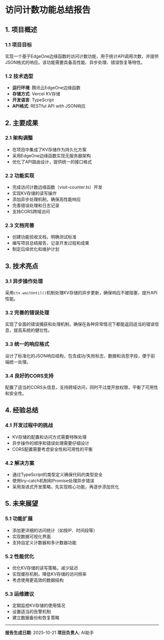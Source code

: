 # 访问计数功能总结报告

## 1. 项目概述

### 1.1 项目目标
实现一个基于EdgeOne边缘函数的访问计数功能，用于统计API调用次数，并提供JSON格式的响应。该功能需要具备高性能、异步处理、错误恢复等特性。

### 1.2 技术选型
- **运行环境**: 腾讯云EdgeOne边缘函数
- **存储方式**: Vercel KV存储
- **开发语言**: TypeScript
- **API格式**: RESTful API with JSON响应

## 2. 主要成果

### 2.1 架构调整
- 在项目中集成了KV存储作为持久化方案
- 采用EdgeOne边缘函数实现无服务器架构
- 优化了API路由设计，提供统一的接口格式

### 2.2 功能实现
- 完成访问计数边缘函数（visit-counter.ts）开发
- 实现KV存储的读写操作
- 添加异步处理机制，确保高性能响应
- 完善错误处理和日志记录
- 支持CORS跨域访问

### 2.3 文档完善
- 创建功能验收文档，明确测试标准
- 编写项目总结报告，记录开发过程和成果
- 制定后续优化和维护计划

## 3. 技术亮点

### 3.1 异步操作处理
采用`ctx.waitUntil()`机制处理KV存储的异步更新，确保响应不被阻塞，提升API性能。

### 3.2 完善的错误处理
实现了全面的错误捕获和处理机制，确保在各种异常情况下都能返回适当的错误信息，提高系统的健壮性。

### 3.3 统一的响应格式
设计了标准化的JSON响应结构，包含成功/失败标志、数据和消息字段，便于前端统一处理。

### 3.4 良好的CORS支持
配置了适当的CORS头信息，支持跨域访问，同时不过度开放权限，平衡了可用性和安全性。

## 4. 经验总结

### 4.1 开发过程中的挑战
- KV存储的配置和访问方式需要特殊处理
- 异步操作的顺序和错误处理需要仔细设计
- CORS配置需要考虑安全性和可用性的平衡

### 4.2 解决方案
- 通过TypeScript的类型定义确保代码的类型安全
- 使用try-catch机制和Promise处理异步错误
- 采用渐进式开发策略，先实现核心功能，再逐步添加优化

## 5. 未来展望

### 5.1 功能扩展
- 添加更详细的访问统计（如按IP、时间段等）
- 实现数据可视化界面
- 支持自定义计数器和多计数器功能

### 5.2 性能优化
- 优化KV存储的读写策略，减少延迟
- 实现缓存机制，降低KV存储的访问频率
- 考虑使用更高效的数据结构

### 5.3 运维建议
- 定期监控KV存储的使用情况
- 设置适当的告警机制
- 建立数据备份和恢复策略

---

**报告生成日期**: 2025-10-21
**项目负责人**: AI助手